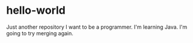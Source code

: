 # hello-world
Just another repository
I want to be a programmer. I'm learning Java.
I'm going to try merging again.
